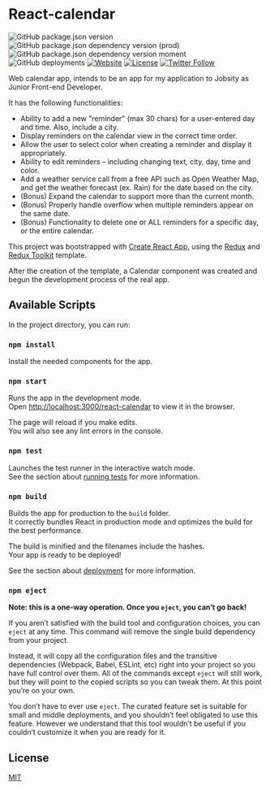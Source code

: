 # React-calendar

![GitHub package.json version](https://img.shields.io/github/package-json/v/estebmaister/react-calendar?color=blue&style=plastic&logo=github) ![GitHub package.json dependency version (prod)](https://img.shields.io/github/package-json/dependency-version/estebmaister/react-calendar/@material-ui/core?style=plastic&logo=material-ui) ![GitHub package.json dependency version moment](https://img.shields.io/github/package-json/dependency-version/estebmaister/react-calendar/moment?style=plastic&logo=moment) ![GitHub deployments](https://img.shields.io/github/deployments/estebmaister/react-calendar/github-pages?label=deploy%20gh-pages&logo=github&style=plastic) [![Website](https://img.shields.io/website?style=plastic&logo=google-chrome&&logoColor=white&up_message=online&url=https%3A%2F%2Festebmaister.github.io%2Freact-calendar%2F)](https://estebmaister.github.io/react-calendar/) [ ![License](https://img.shields.io/github/license/estebmaister/react-calendar?style=plastic)](https://choosealicense.com/licenses/mit/) [ ![Twitter Follow](https://img.shields.io/twitter/follow/estebmaister?label=Follow&style=social) ](https://twitter.com/estebmaister)

Web calendar app, intends to be an app for my application to Jobsity as Junior Front-end Developer.

It has the following functionalities:

- Ability to add a new "reminder" (max 30 chars) for a user-entered day and time. Also, include a city.
- Display reminders on the calendar view in the correct time order.
- Allow the user to select color when creating a reminder and display it appropriately.
- Ability to edit reminders – including changing text, city, day, time and color.
- Add a weather service call from a free API such as Open Weather Map, and get the weather forecast (ex. Rain) for the date based on the city.
- (Bonus) Expand the calendar to support more than the current month.
- (Bonus) Properly handle overflow when multiple reminders appear on the same date.
- (Bonus) Functionality to delete one or ALL reminders for a specific day, or the entire calendar.

This project was bootstrapped with [Create React App](https://github.com/facebook/create-react-app), using the [Redux](https://redux.js.org/) and [Redux Toolkit](https://redux-toolkit.js.org/) template.

After the creation of the template, a Calendar component was created and begun the development process of the real app.

## Available Scripts

In the project directory, you can run:

### `npm install`

Install the needed components for the app.

### `npm start`

Runs the app in the development mode.<br />
Open [http://localhost:3000/react-calendar](http://localhost:3000/react-calendar) to view it in the browser.

The page will reload if you make edits.<br />
You will also see any lint errors in the console.

### `npm test`

Launches the test runner in the interactive watch mode.<br />
See the section about [running tests](https://facebook.github.io/create-react-app/docs/running-tests) for more information.

### `npm build`

Builds the app for production to the `build` folder.<br />
It correctly bundles React in production mode and optimizes the build for the best performance.

The build is minified and the filenames include the hashes.<br />
Your app is ready to be deployed!

See the section about [deployment](https://facebook.github.io/create-react-app/docs/deployment) for more information.

### `npm eject`

**Note: this is a one-way operation. Once you `eject`, you can’t go back!**

If you aren’t satisfied with the build tool and configuration choices, you can `eject` at any time. This command will remove the single build dependency from your project.

Instead, it will copy all the configuration files and the transitive dependencies (Webpack, Babel, ESLint, etc) right into your project so you have full control over them. All of the commands except `eject` will still work, but they will point to the copied scripts so you can tweak them. At this point you’re on your own.

You don’t have to ever use `eject`. The curated feature set is suitable for small and middle deployments, and you shouldn’t feel obligated to use this feature. However we understand that this tool wouldn’t be useful if you couldn’t customize it when you are ready for it.

## License

[MIT](https://choosealicense.com/licenses/mit/)
